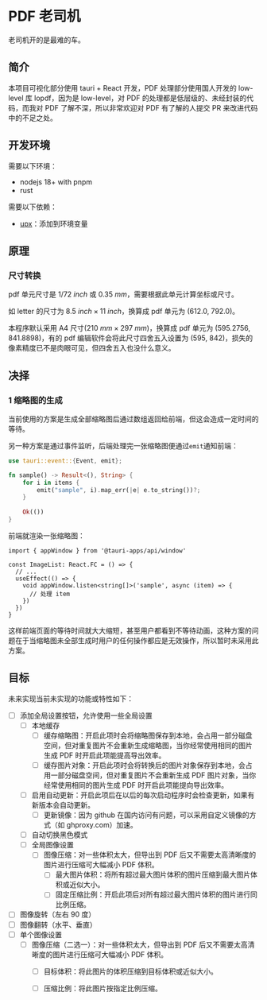 # PDF 老司机

老司机开的是最难的车。

## 简介

本项目可视化部分使用 tauri + React 开发，PDF 处理部分使用国人开发的 low-level 库 lopdf，因为是 low-level，对 PDF 的处理都是低层级的、未经封装的代码，而我对 PDF 了解不深，所以非常欢迎对 PDF 有了解的人提交 PR 来改进代码中的不足之处。

## 开发环境

需要以下环境：

- nodejs 18+ with pnpm
- rust

需要以下依赖：

- [upx](https://github.com/upx/upx)：添加到环境变量

## 原理

### 尺寸转换

pdf 单元尺寸是 $1/72\ inch$ 或 $0.35\ mm$，需要根据此单元计算坐标或尺寸。

如 letter 的尺寸为 $8.5\ inch \times 11\ inch$，换算成 pdf 单元为 (612.0, 792.0)。

本程序默认采用 A4 尺寸($210\ mm \times 297\ mm$)，换算成 pdf 单元为 (595.2756, 841.8898)，有的 pdf 编辑软件会将此尺寸四舍五入设置为 (595, 842)，损失的像素精度已不是肉眼可见，但四舍五入也没什么意义。

## 决择

### 1 缩略图的生成

当前使用的方案是生成全部缩略图后通过数组返回给前端，但这会造成一定时间的等待。

另一种方案是通过事件监听，后端处理完一张缩略图便通过`emit`通知前端：

```rust
use tauri::event::{Event, emit};

fn sample() -> Result<(), String> {
    for i in items {
        emit("sample", i).map_err(|e| e.to_string())?;
    }
    
    Ok(())
}
```

前端就渲染一张缩略图：

```tsx
import { appWindow } from '@tauri-apps/api/window'

const ImageList: React.FC = () => {
  // ...
  useEffect(() => {
    void appWindow.listen<string[]>('sample', async (item) => {
      // 处理 item
    })
  })
}
```

这样前端页面的等待时间就大大缩短，甚至用户都看到不等待动画，这种方案的问题在于当缩略图未全部生成时用户的任何操作都应是无效操作，所以暂时未采用此方案。

## 目标

未来实现当前未实现的功能或特性如下：

- [ ] 添加全局设置按钮，允许使用一些全局设置
  - [ ] 本地缓存
    - [ ] 缓存缩略图：开启此项时会将缩略图保存到本地，会占用一部分磁盘空间，但对重复图片不会重新生成缩略图，当你经常使用相同的图片生成 PDF 时开启此项能提高导出效率。
    - [ ] 缓存图片对象：开启此项时会将转换后的图片对象保存到本地，会占用一部分磁盘空间，但对重复图片不会重新生成 PDF 图片对象，当你经常使用相同的图片生成 PDF 时开启此项能提向导出效率。
  - [ ] 启用自动更新：开启此项后在以后的每次启动程序时会检查更新，如果有新版本会自动更新。
    - [ ] 更新镜像：因为 github 在国内访问有问题，可以采用自定义镜像的方式（如 ghproxy.com）加速。
  - [ ] 自动切换黑色模式
  - [ ] 全局图像设置
    - [ ] 图像压缩：对一些体积太大，但导出到 PDF 后又不需要太高清晰度的图片进行压缩可大幅减小 PDF 体积。
      - [ ] 最大图片体积：将所有超过最大图片体积的图片压缩到最大图片体积或近似大小。
      - [ ] 固定压缩比例：开启此项后对所有超过最大图片体积的图片进行同比例压缩。
- [ ] 图像旋转（左右 90 度）
- [ ] 图像翻转（水平、垂直）
- [ ] 单个图像设置
  - [ ] 图像压缩（二选一）：对一些体积太大，但导出到 PDF 后又不需要太高清晰度的图片进行压缩可大幅减小 PDF 体积。
    - [ ] 目标体积：将此图片的体积压缩到目标体积或近似大小。
    - [ ] 压缩比例：将此图片按指定比例压缩。

